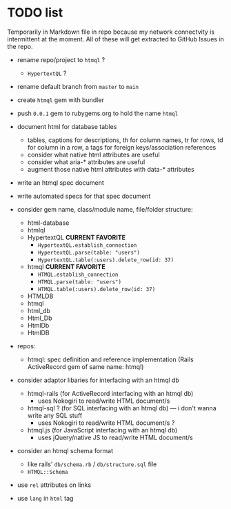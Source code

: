 # TODO list

Temporarily in Markdown file in repo because my network connectvity is intermittent at the moment.
All of these will get extracted to GitHub Issues in the repo.

- rename repo/project to `htmql` ?
  - `HypertextQL` ?

- rename default branch from `master` to `main`
- create `htmql` gem with bundler
- push `0.0.1` gem to rubygems.org to hold the name `htmql`
- document html for database tables
  - tables, captions for descriptions, th for column names, tr for rows, td for column in a row, a tags for foreign keys/association references
  - consider what native html attributes are useful
  - consider what aria-* attributes are useful
  - augment those native html attributes with data-* attributes
- write an htmql spec document
- write automated specs for that spec document

- consider gem name, class/module name, file/folder structure:
  - html-database
  - htmlql
  - HypertextQL **CURRENT FAVORITE**
    - `HypertextQL.establish_connection`
    - `HypertextQL.parse(table: "users")`
    - `HypertextQL.table(:users).delete_row(id: 37)`
  - htmql **CURRENT FAVORITE**
    - `HTMQL.establish_connection`
    - `HTMQL.parse(table: "users")`
    - `HTMQL.table(:users).delete_row(id: 37)`
  - HTMLDB
  - htmql
  - html_db
  - Html_Db
  - HtmlDb
  - HtmlDB

- repos:
  - htmql: spec definition and reference implementation (Rails ActiveRecord gem of same name: htmql)

- consider adaptor libaries for interfacing with an htmql db
  - htmql-rails (for ActiveRecord interfacing with an htmql db)
    - uses Nokogiri to read/write HTML document/s
  - htmql-sql ?  (for SQL interfacing with an htmql db) — i don't wanna write any SQL stuff
    - uses Nokogiri to read/write HTML document/s ?
  - htmql.js  (for JavaScript interfacing with an htmql db)
    - uses jQuery/native JS to read/write HTML document/s

- consider an htmql schema format
  - like rails' `db/schema.rb` / `db/structure.sql` file
  - `HTMQL::Schema`

- use `rel` attributes on links
- use `lang` in `html` tag

